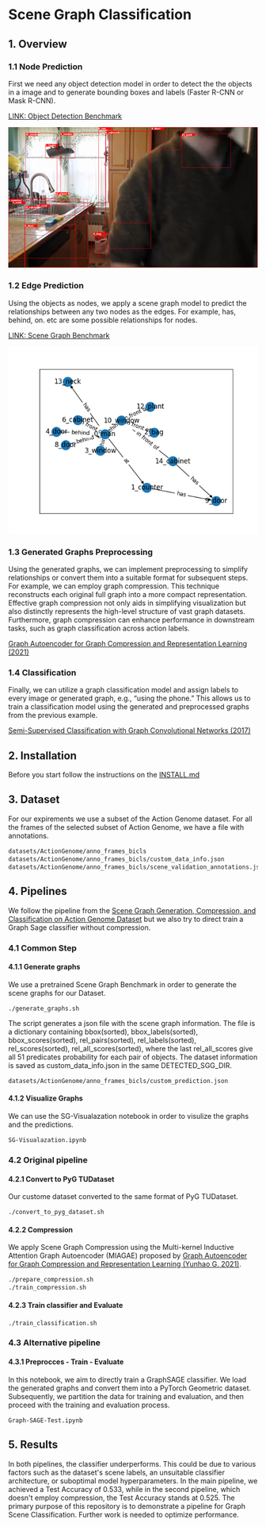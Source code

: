 # Scene Graph Classification


## 1. Overview

### 1.1 Node Prediction

First we need any object detection model in order to detect the the objects in a image and to generate bounding boxes and labels (Faster R-CNN or Mask R-CNN). 

[LINK: Object Detection Benchmark ](https://github.com/facebookresearch/maskrcnn-benchmark)

![](./images/TMYHM_000829.png)


### 1.2 Edge Prediction

 Using the objects as nodes, we apply a scene graph model to predict the relationships between any two nodes as the edges. For example, has, behind, on. etc are some possible relationships for nodes.

[LINK: Scene Graph Benchmark ](https://github.com/KaihuaTang/Scene-Graph-Benchmark.pytorch)

 ![](./images/TMYHM_000829_graph.png)


 ### 1.3 Generated Graphs Preprocessing

Using the generated graphs, we can implement preprocessing to simplify relationships or convert them into a suitable format for subsequent steps. For example, we can employ graph compression. This technique reconstructs each original full graph into a more compact representation. Effective graph compression not only aids in simplifying visualization but also distinctly represents the high-level structure of vast graph datasets. Furthermore, graph compression can enhance performance in downstream tasks, such as graph classification across action labels.

 [Graph Autoencoder for Graph Compression and Representation Learning (2021)](https://openreview.net/forum?id=Bo2LZfaVHNi)


 ### 1.4 Classification

Finally, we can utilize a graph classification model and assign labels to every image or generated graph, e.g., “using the phone.” This allows us to train a classification model using the generated and preprocessed graphs from the previous example.

[Semi-Supervised Classification with Graph Convolutional Networks (2017)](https://arxiv.org/abs/1609.02907)

## 2. Installation

Before you start follow the instructions on the [INSTALL.md](./INSTALL.md)


## 3. Dataset

For our expirements we use a subset of the Action Genome dataset. For all the frames of the selected subset of Action Genome, we have a file with annotations. 

``` 
datasets/ActionGenome/anno_frames_bicls  
datasets/ActionGenome/anno_frames_bicls/custom_data_info.json
datasets/ActionGenome/anno_frames_bicls/scene_validation_annotations.json
```

## 4. Pipelines

We follow the pipeline from the [Scene Graph Generation, Compression, and Classification on Action Genome Dataset](https://medium.com/stanford-cs224w/scene-graph-generation-compression-and-classification-on-action-genome-dataset-9f692a1d5394) but we also try to direct train a Graph Sage classifier without compression. 



### 4.1 Common Step

#### 4.1.1 Generate graphs
We use a pretrained Scene Graph Benchmark in order to generate the scene graphs for our Dataset.
```
./generate_graphs.sh
```
The script generates a json file with the scene graph information. The file is a dictionary containing bbox(sorted), bbox_labels(sorted), bbox_scores(sorted), rel_pairs(sorted), rel_labels(sorted), rel_scores(sorted), rel_all_scores(sorted), where the last rel_all_scores give all 51 predicates probability for each pair of objects.
The dataset information is saved as custom_data_info.json in the same DETECTED_SGG_DIR.
```
datasets/ActionGenome/anno_frames_bicls/custom_prediction.json
```
#### 4.1.2 Visualize Graphs

We can use the SG-Visualazation notebook in order to visulize the graphs and the predictions.

```
SG-Visualazation.ipynb
```


### 4.2 Original pipeline

#### 4.2.1 Convert to PyG TUDataset
Our custome dataset converted to the same format of PyG TUDataset.

```
./convert_to_pyg_dataset.sh
```
#### 4.2.2 Compression
We apply Scene Graph Compression using the Multi-kernel Inductive Attention Graph Autoencoder (MIAGAE) proposed by [Graph Autoencoder for Graph Compression and Representation Learning (Yunhao G. 2021)](https://openreview.net/pdf?id=Bo2LZfaVHNi).

```
./prepare_compression.sh
./train_compression.sh
```

#### 4.2.3 Train classifier and Evaluate
```
./train_classification.sh
```

### 4.3 Alternative pipeline

#### 4.3.1 Preprocces - Train - Evaluate
In this notebook, we aim to directly train a GraphSAGE classifier. We load the generated graphs and convert them into a PyTorch Geometric dataset. Subsequently, we partition the data for training and evaluation, and then proceed with the training and evaluation process. 
```
Graph-SAGE-Test.ipynb
```

## 5. Results 

In both pipelines, the classifier underperforms. This could be due to various factors such as the dataset's scene labels, an unsuitable classifier architecture, or suboptimal model hyperparameters. In the main pipeline, we achieved a Test Accuracy of 0.533, while in the second pipeline, which doesn't employ compression, the Test Accuracy stands at 0.525. The primary purpose of this repository is to demonstrate a pipeline for Graph Scene Classification. Further work is needed to optimize performance.